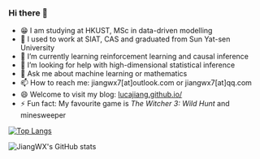 ### Hi there 👋

<!--
**LucaJiang/lucajiang** is a ✨ _special_ ✨ repository because its `README.md` (this file) appears on your GitHub profile.
-->

- 😁 I am studying at HKUST, MSc in data-driven modelling
- 🔭 I used to work at SIAT, CAS and graduated from Sun Yat-sen University
- 🌱 I’m currently learning reinforcement learning and causal inference
- 🤔 I’m looking for help with high-dimensional statistical inference
- 💬 Ask me about machine learning or mathematics
- 📫 How to reach me: jiangwx7[at]outlook.com or jiangwx7[at]qq.com
- 😄 Welcome to visit my blog: [lucajiang.github.io/](https://lucajiang.github.io/)
- ⚡ Fun fact: My favourite game is  *The Witcher 3: Wild Hunt* and minesweeper


 [![Top Langs](https://github-readme-stats.vercel.app/api/top-langs/?username=lucajiang&layout=compact&hide=css,html)](https://github.com/anuraghazra/github-readme-stats)
 
 
![JiangWX's GitHub stats](https://github-readme-stats.vercel.app/api?username=lucajiang&theme=tokyonight&show_icons=true)
 
<!--
 [![Top Langs](https://github-readme-stats.vercel.app/api/top-langs/?username=lucajiang&layout=compact&hide=html,css)](https://github.com/anuraghazra/github-readme-stats)
都是HTML T_T，博客占比太大了
那就只好隐藏了嘿！
-->
